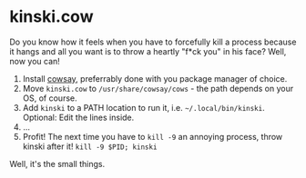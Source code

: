 # kinski.cow

Do you know how it feels when you have to forcefully kill a process because it hangs and all you want is to throw a heartly "f*ck you" in his face? Well, now you can!

1. Install [cowsay](https://github.com/tnalpgge/rank-amateur-cowsay), preferrably done with you package manager of choice.
2. Move `kinski.cow` to `/usr/share/cowsay/cows` - the path depends on your OS, of course.
3. Add `kinski` to a PATH location to run it, i.e. `~/.local/bin/kinski`. Optional: Edit the lines inside.
5. ...
6. Profit! The next time you have to `kill -9` an annoying process, throw kinski after it! `kill -9 $PID; kinski`

Well, it's the small things.
